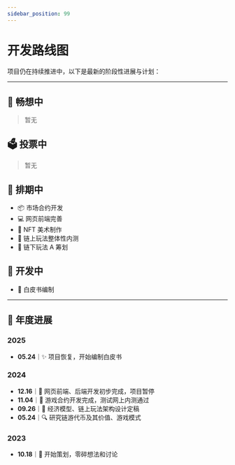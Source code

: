 ```yaml
---
sidebar_position: 99
---
```


# 开发路线图

项目仍在持续推进中，以下是最新的阶段性进展与计划：

---

## 🌱 畅想中
> 暂无

## 🗳️ 投票中
> 暂无


## 📝 排期中
- 📦 市场合约开发
- 💻 网页前端完善
- 🎨 NFT 美术制作
- 🧪 链上玩法整体性内测
- 🧠 链下玩法 A 筹划

## 🚧 开发中
- 📑 白皮书编制

---

## 📅 年度进展

### 2025
- **05.24**｜✨ 项目恢复，开始编制白皮书

### 2024
- **12.16**｜🧩 网页前端、后端开发初步完成，项目暂停  
- **11.04**｜🤖 游戏合约开发完成，测试网上内测通过  
- **09.26**｜📐 经济模型、链上玩法架构设计定稿  
- **05.24**｜🔍 研究链游代币及其价值、游戏模式  

### 2023
- **10.18**｜🧠 开始策划，零碎想法和讨论

